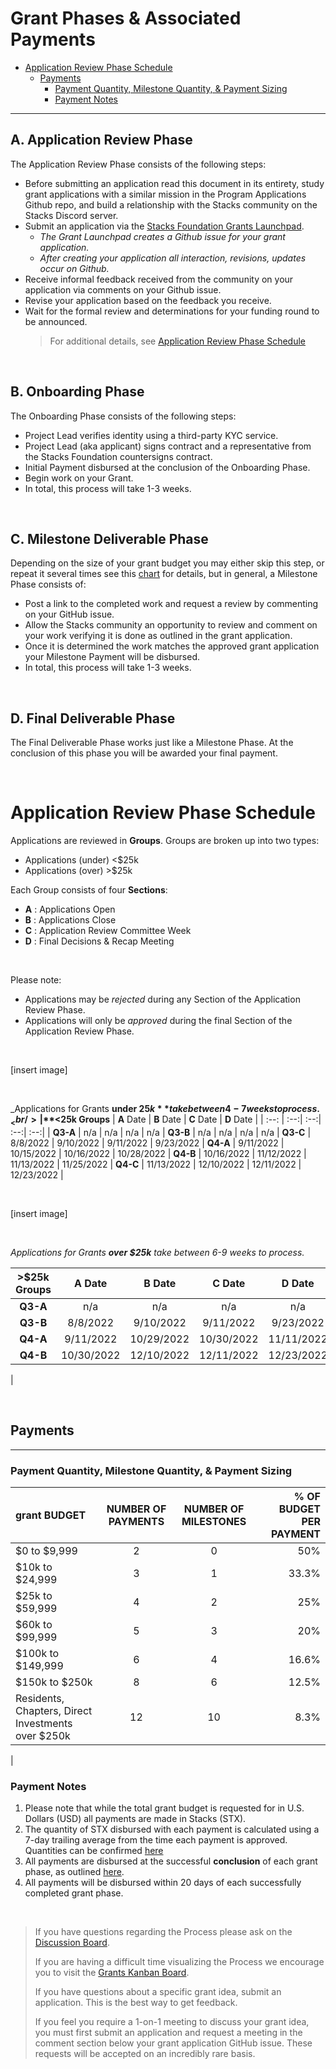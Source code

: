 # Grant Phases & Associated Payments <!-- omit in toc -->

- [Application Review Phase Schedule](#application-review-phase-schedule)
  - [Payments](#payments)
    - [Payment Quantity, Milestone Quantity, & Payment Sizing](#payment-quantity-milestone-quantity--payment-sizing)
    - [Payment Notes](#payment-notes)

---

## A. Application Review Phase

The Application Review Phase consists of the following steps:

- Before submitting an application read this document in its entirety, study grant applications with a similar mission in the Program Applications Github repo, and build a relationship with the Stacks community on the Stacks Discord server.
- Submit an application via the [Stacks Foundation Grants Launchpad](https://grants.stacks.org/).
  - _The Grant Launchpad creates a Github issue for your grant application._
  - _After creating your application all interaction, revisions, updates occur on Github._
- Receive informal feedback received from the community on your application via comments on your Github issue.
- Revise your application based on the feedback you receive.
- Wait for the formal review and determinations for your funding round to be announced.
  > For additional details, see [Application Review Phase Schedule](#application-review-phase-schedule)

</br>

## B. Onboarding Phase

The Onboarding Phase consists of the following steps:

- Project Lead verifies identity using a third-party KYC service.
- Project Lead (aka applicant) signs contract and a representative from the Stacks Foundation countersigns contract.
- Initial Payment disbursed at the conclusion of the Onboarding Phase.
- Begin work on your Grant.
- In total, this process will take 1-3 weeks.

</br>

## C. Milestone Deliverable Phase

Depending on the size of your grant budget you may either skip this step, or repeat it several times see this [chart](#payments) for details, but in general, a Milestone Phase consists of:

- Post a link to the completed work and request a review by commenting on your GitHub issue.
- Allow the Stacks community an opportunity to review and comment on your work verifying it is done as outlined in the grant application.
- Once it is determined the work matches the approved grant application your Milestone Payment will be disbursed.
- In total, this process will take 1-3 weeks.

</br>

## D. Final Deliverable Phase

The Final Deliverable Phase works just like a Milestone Phase. At the conclusion of this phase you will be awarded your final payment.

</br>

# Application Review Phase Schedule

Applications are reviewed in **Groups**. Groups are broken up into two types:

- Applications (under) <$25k
- Applications (over) >$25k

Each Group consists of four **Sections**:

- **A** : Applications Open
- **B** : Applications Close
- **C** : Application Review Committee Week
- **D** : Final Decisions & Recap Meeting

<br/>

Please note:

- Applications may be _rejected_ during any Section of the Application Review Phase.
- Applications will only be _approved_ during the final Section of the Application Review Phase.

<br/>

[insert image]

<br/>

_Applications for Grants **under $25k** take between 4-7 weeks to process._
<br/>
| **<$25k Groups** | **A** Date | **B** Date | **C** Date | **D** Date |
| :--: | :--:| :--:| :--:| :--:|
| **Q3-A** | n/a | n/a | n/a | n/a
| **Q3-B** | n/a | n/a | n/a | n/a
| **Q3-C** | 8/8/2022 | 9/10/2022 | 9/11/2022 | 9/23/2022
| **Q4-A** | 9/11/2022 | 10/15/2022 | 10/16/2022 | 10/28/2022
| **Q4-B** | 10/16/2022 | 11/12/2022 | 11/13/2022 | 11/25/2022
| **Q4-C** | 11/13/2022 | 12/10/2022 | 12/11/2022 | 12/23/2022
|

<br/>

[insert image]

<br/>

_Applications for Grants **over $25k** take between 6-9 weeks to process._

| **>$25k Groups** | **A** Date | **B** Date | **C** Date | **D** Date |
| :--------------: | :--------: | :--------: | :--------: | :--------: |
|     **Q3-A**     |    n/a     |    n/a     |    n/a     |    n/a     |
|     **Q3-B**     |  8/8/2022  | 9/10/2022  | 9/11/2022  | 9/23/2022  |
|     **Q4-A**     | 9/11/2022  | 10/29/2022 | 10/30/2022 | 11/11/2022 |
|     **Q4-B**     | 10/30/2022 | 12/10/2022 | 12/11/2022 | 12/23/2022 |

|

</br>

## Payments

---

### Payment Quantity, Milestone Quantity, & Payment Sizing

| **grant BUDGET**                                 | **NUMBER OF PAYMENTS** | **NUMBER OF MILESTONES** | **% OF BUDGET PER PAYMENT** |
| :------------------------------------------------- | :--------------------: | :----------------------: | --------------------------: |
| $0 to $9,999                                       |           2            |            0             |                         50% |
| $10k to $24,999                                    |           3            |            1             |                       33.3% |
| $25k to $59,999                                    |           4            |            2             |                         25% |
| $60k to $99,999                                    |           5            |            3             |                         20% |
| $100k to $149,999                                  |           6            |            4             |                       16.6% |
| $150k to $250k                                     |           8            |            6             |                       12.5% |
| Residents, Chapters, Direct Investments over $250k |           12           |            10            |                        8.3% |

|

### Payment Notes

1. Please note that while the total grant budget is requested for in U.S. Dollars (USD) all payments are made in Stacks (STX).
2. The quantity of STX disbursed with each payment is calculated using a 7-day trailing average from the time each payment is approved. Quantities can be confirmed [here](link)
3. All payments are disbursed at the successful **conclusion** of each grant phase, as outlined [here](link).
4. All payments will be disbursed within 20 days of each successfully completed grant phase.

</br>

> If you have questions regarding the Process please ask on the [Discussion Board](https://github.com/stacksgov/Stacks-grant-Launchpad/discussions).
>
> If you are having a difficult time visualizing the Process we encourage you to visit the [Grants Kanban Board](#grants-kanban-board).
>
> If you have questions about a specific grant idea, submit an application. This is the best way to get feedback.
>
> If you feel you require a 1-on-1 meeting to discuss your grant idea, you must first submit an application and request a meeting in the comment section below your grant application GitHub issue. These requests will be accepted on an incredibly rare basis.
